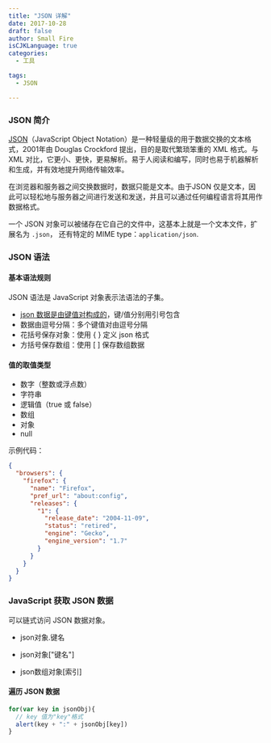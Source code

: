 ```yaml
---
title: "JSON 详解"
date: 2017-10-28
draft: false
author: Small Fire
isCJKLanguage: true
categories: 
  - 工具

tags: 
  - JSON

---
```


### JSON 简介

[JSON](https://developer.mozilla.org/en-US/docs/Web/JavaScript/Reference/Global_Objects/JSON)（JavaScript Object Notation）是一种轻量级的用于数据交换的文本格式，2001年由 Douglas Crockford 提出，目的是取代繁琐笨重的 XML 格式。与 XML 对比，它更小、更快，更易解析。易于人阅读和编写，同时也易于机器解析和生成，并有效地提升网络传输效率。

在浏览器和服务器之间交换数据时，数据只能是文本。由于JSON 仅是文本，因此可以轻松地与服务器之间进行发送和发送，并且可以通过任何编程语言将其用作数据格式。

一个 JSON 对象可以被储存在它自己的文件中，这基本上就是一个文本文件，扩展名为 `.json`， 还有特定的 MIME type：`application/json`.

### JSON 语法

#### 基本语法规则

JSON 语法是 JavaScript 对象表示法语法的子集。

- [json 数据是由键值对构成的](http://www.json.org/json-zh.html)，键/值分别用引号包含
- 数据由逗号分隔：多个键值对由逗号分隔
- 花括号保存对象：使用 { } 定义 json 格式
- 方括号保存数组：使用 [ ] 保存数组数据

#### 值的取值类型

- 数字（整数或浮点数）
- 字符串
- 逻辑值（true 或 false）
- 数组
- 对象
- null

示例代码：

```json
{
  "browsers": {
    "firefox": {
      "name": "Firefox",
      "pref_url": "about:config",
      "releases": {
        "1": {
          "release_date": "2004-11-09",
          "status": "retired",
          "engine": "Gecko",
          "engine_version": "1.7"
        }
      }
    }
  }
}
```

### JavaScript 获取 JSON 数据

可以链式访问 JSON 数据对象。

- json对象.键名


- json对象["键名"]


- json数组对象[索引]

#### 遍历 JSON 数据

```javascript
for(var key in jsonObj){
  // key 值为"key"格式
  alert(key + ":" + jsonObj[key])
}
```


